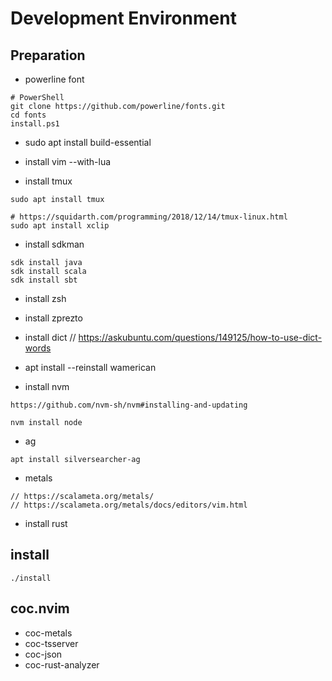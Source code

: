 # Development Environment

## Preparation

- powerline font
```
# PowerShell
git clone https://github.com/powerline/fonts.git
cd fonts
install.ps1
```

- sudo apt install build-essential

- install vim --with-lua

- install tmux
```
sudo apt install tmux

# https://squidarth.com/programming/2018/12/14/tmux-linux.html
sudo apt install xclip
```
- install sdkman
```
sdk install java
sdk install scala
sdk install sbt
```

- install zsh
- install zprezto

- install dict
// https://askubuntu.com/questions/149125/how-to-use-dict-words
- apt install --reinstall wamerican

- install nvm
```
https://github.com/nvm-sh/nvm#installing-and-updating

nvm install node
```

- ag
```
apt install silversearcher-ag
```

- metals
```
// https://scalameta.org/metals/
// https://scalameta.org/metals/docs/editors/vim.html
```

- install rust

## install
```
./install
```

## coc.nvim
- coc-metals
- coc-tsserver
- coc-json
- coc-rust-analyzer


